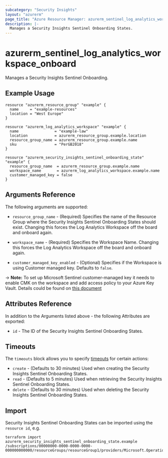 ```yaml
---
subcategory: "Security Insights"
layout: "azurerm"
page_title: "Azure Resource Manager: azurerm_sentinel_log_analytics_workspace_onboard"
description: |-
  Manages a Security Insights Sentinel Onboarding States.
---
```


# azurerm_sentinel_log_analytics_workspace_onboard

Manages a Security Insights Sentinel Onboarding.

## Example Usage

```hcl
resource "azurerm_resource_group" "example" {
  name     = "example-resources"
  location = "West Europe"
}

resource "azurerm_log_analytics_workspace" "example" {
  name                = "example-law"
  location            = azurerm_resource_group.example.location
  resource_group_name = azurerm_resource_group.example.name
  sku                 = "PerGB2018"
}

resource "azurerm_security_insights_sentinel_onboarding_state" "example" {
  resource_group_name  = azurerm_resource_group.example.name
  workspace_name       = azurerm_log_analytics_workspace.example.name
  customer_managed_key = false
}
```

## Arguments Reference

The following arguments are supported:

* `resource_group_name` - (Required) Specifies the name of the Resource Group where the Security Insights Sentinel Onboarding States should exist. Changing this forces the Log Analytics Workspace off the board and onboard again.

* `workspace_name` - (Required) Specifies the Workspace Name. Changing this forces the Log Analytics Workspace off the board and onboard again.

* `customer_managed_key_enabled` - (Optional) Specifies if the Workspace is using Customer managed key. Defaults to `false`.

-> **Note:** To set up Microsoft Sentinel customer-managed key it needs to enable CMK on the workspace and add access policy to your Azure Key Vault. Details could be found on [this document](https://learn.microsoft.com/en-us/azure/sentinel/customer-managed-keys)

## Attributes Reference

In addition to the Arguments listed above - the following Attributes are exported:

* `id` - The ID of the Security Insights Sentinel Onboarding States.



## Timeouts

The `timeouts` block allows you to specify [timeouts](https://www.terraform.io/docs/configuration/resources.html#timeouts) for certain actions:

* `create` - (Defaults to 30 minutes) Used when creating the Security Insights Sentinel Onboarding States.
* `read` - (Defaults to 5 minutes) Used when retrieving the Security Insights Sentinel Onboarding States.
* `delete` - (Defaults to 30 minutes) Used when deleting the Security Insights Sentinel Onboarding States.

## Import

Security Insights Sentinel Onboarding States can be imported using the `resource id`, e.g.

```shell
terraform import azurerm_security_insights_sentinel_onboarding_state.example /subscriptions/00000000-0000-0000-0000-000000000000/resourceGroups/resourceGroup1/providers/Microsoft.OperationalInsights/workspaces/workspace1/providers/Microsoft.SecurityInsights/onboardingStates/defaults
```
